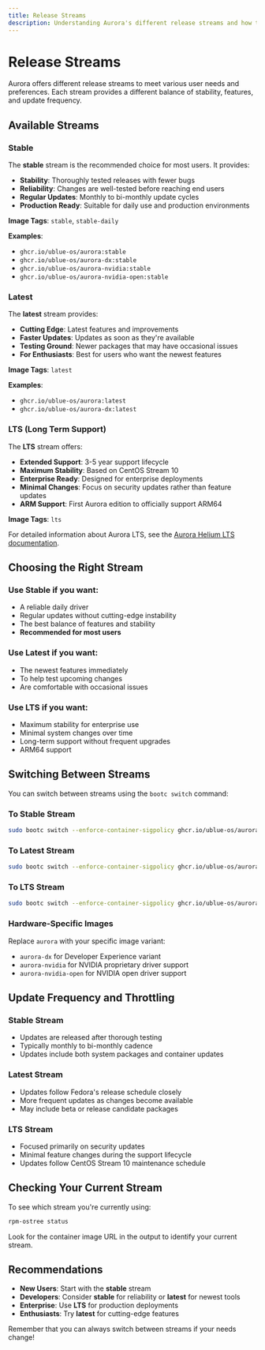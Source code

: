 ```yaml
---
title: Release Streams
description: Understanding Aurora's different release streams and how to choose the right one
---
```


# Release Streams

Aurora offers different release streams to meet various user needs and preferences. Each stream provides a different balance of stability, features, and update frequency.

## Available Streams

### Stable

The **stable** stream is the recommended choice for most users. It provides:

- **Stability**: Thoroughly tested releases with fewer bugs
- **Reliability**: Changes are well-tested before reaching end users
- **Regular Updates**: Monthly to bi-monthly update cycles
- **Production Ready**: Suitable for daily use and production environments

**Image Tags**: `stable`, `stable-daily`

**Examples**:
- `ghcr.io/ublue-os/aurora:stable`
- `ghcr.io/ublue-os/aurora-dx:stable`
- `ghcr.io/ublue-os/aurora-nvidia:stable`
- `ghcr.io/ublue-os/aurora-nvidia-open:stable`

### Latest

The **latest** stream provides:

- **Cutting Edge**: Latest features and improvements
- **Faster Updates**: Updates as soon as they're available
- **Testing Ground**: Newer packages that may have occasional issues
- **For Enthusiasts**: Best for users who want the newest features

**Image Tags**: `latest`

**Examples**:
- `ghcr.io/ublue-os/aurora:latest`
- `ghcr.io/ublue-os/aurora-dx:latest`

### LTS (Long Term Support)

The **LTS** stream offers:

- **Extended Support**: 3-5 year support lifecycle
- **Maximum Stability**: Based on CentOS Stream 10
- **Enterprise Ready**: Designed for enterprise deployments
- **Minimal Changes**: Focus on security updates rather than feature updates
- **ARM Support**: First Aurora edition to officially support ARM64

**Image Tags**: `lts`

For detailed information about Aurora LTS, see the [Aurora Helium LTS documentation](../lts/introduction.md).

## Choosing the Right Stream

### Use **Stable** if you want:
- A reliable daily driver
- Regular updates without cutting-edge instability
- The best balance of features and stability
- **Recommended for most users**

### Use **Latest** if you want:
- The newest features immediately
- To help test upcoming changes
- Are comfortable with occasional issues

### Use **LTS** if you want:
- Maximum stability for enterprise use
- Minimal system changes over time
- Long-term support without frequent upgrades
- ARM64 support

## Switching Between Streams

You can switch between streams using the `bootc switch` command:

### To Stable Stream
```bash
sudo bootc switch --enforce-container-sigpolicy ghcr.io/ublue-os/aurora:stable
```

### To Latest Stream
```bash
sudo bootc switch --enforce-container-sigpolicy ghcr.io/ublue-os/aurora:latest
```

### To LTS Stream
```bash
sudo bootc switch --enforce-container-sigpolicy ghcr.io/ublue-os/aurora:lts
```

### Hardware-Specific Images

Replace `aurora` with your specific image variant:
- `aurora-dx` for Developer Experience variant
- `aurora-nvidia` for NVIDIA proprietary driver support
- `aurora-nvidia-open` for NVIDIA open driver support

## Update Frequency and Throttling

### Stable Stream
- Updates are released after thorough testing
- Typically monthly to bi-monthly cadence
- Updates include both system packages and container updates

### Latest Stream
- Updates follow Fedora's release schedule closely
- More frequent updates as changes become available
- May include beta or release candidate packages

### LTS Stream
- Focused primarily on security updates
- Minimal feature changes during the support lifecycle
- Updates follow CentOS Stream 10 maintenance schedule

## Checking Your Current Stream

To see which stream you're currently using:

```bash
rpm-ostree status
```

Look for the container image URL in the output to identify your current stream.

## Recommendations

- **New Users**: Start with the **stable** stream
- **Developers**: Consider **stable** for reliability or **latest** for newest tools
- **Enterprise**: Use **LTS** for production deployments
- **Enthusiasts**: Try **latest** for cutting-edge features

Remember that you can always switch between streams if your needs change!